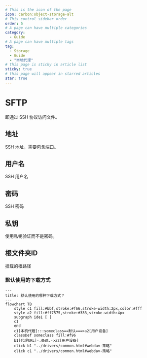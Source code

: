 ```yaml
---
# This is the icon of the page
icon: carbon:object-storage-alt
# This control sidebar order
order: 5
# A page can have multiple categories
category:
  - Guide
# A page can have multiple tags
tag:
  - Storage
  - Guide
  - "本地代理"
# this page is sticky in article list
sticky: true
# this page will appear in starred articles
star: true
---
```


# SFTP

即通过 SSH 协议访问文件。

## **地址**

SSH 地址，需要包含端口。

## **用户名**

SSH 用户名

## **密码**

SSH 密码

## **私钥**

使用私钥验证而不是密码。

## **根文件夹ID**

挂载的根路径





### **默认使用的下载方式**


```mermaid
---
title: 默认使用的哪种下载方式？
---
flowchart TB
    style c1 fill:#bbf,stroke:#f66,stroke-width:2px,color:#fff
    style a2 fill:#ff7575,stroke:#333,stroke-width:4px
    subgraph ide1 [ ]
    c1
    end
    c1[本机代理]:::someclass==默认===>a2[用户设备]
    classDef someclass fill:#f96
    b1[代理URL]-.备选.->a2[用户设备]
    click b1 "../drivers/common.html#webdav-策略"
    click c1 "../drivers/common.html#webdav-策略"
```
